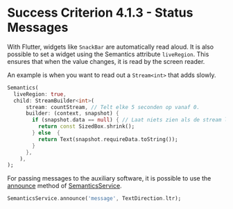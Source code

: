 # Success Criterion 4.1.3 - Status Messages

With Flutter, widgets like `SnackBar` are automatically read aloud. It is also possible to set a widget using the Semantics attribute `liveRegion`. This ensures that when the value changes, it is read by the screen reader.

An example is when you want to read out a `Stream<int>` that adds slowly.

```dart
Semantics(
  liveRegion: true,
  child: StreamBuilder<int>(
      stream: countStream, // Telt elke 5 seconden op vanaf 0.
      builder: (context, snapshot) {
        if (snapshot.data == null) { // Laat niets zien als de stream leeg is.
          return const SizedBox.shrink();
        } else  {
          return Text(snapshot.requireData.toString());
        }
      },
    ),
);
```

For passing messages to the auxiliary software, it is possible to use the [announce](https://api.flutter.dev/flutter/semantics/SemanticsService/announce.html) method of [SemanticsService](https://api.flutter.dev/flutter/semantics/SemanticsService-class.html).

```dart
SemanticsService.announce('message', TextDirection.ltr);
```
